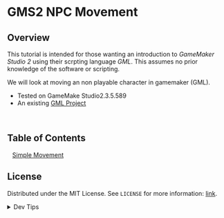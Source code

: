 # GMS2 NPC Movement


<!-- OVERVIEW -->
## Overview

This tutorial is intended for those wanting an introduction to <i>GameMaker Studio 2</i> using their scrpting language <i>GML</i>. This assumes no prior knowledge of the software or scripting. 

We will look at moving an non playable character in gamemaker (GML).

* Tested on GameMake Studio2.3.5.589
* An existing [GML Project](https://github.com/maubanel/GMS2-Snippets/blob/main/rename-project/README.md#user-content-rename-simple-movement)

<br>


<!-- TOC -->
## Table of Contents
<kbd></kbd> &nbsp;&nbsp; [Simple Movement](simple-movement/README.md#user-content-screen-positioning-i) <br>




<!-- LICENSE -->
## License
Distributed under the MIT License. See `LICENSE` for more information: [link](LICENSE).


</p>
</details>
<details><summary>Dev Tips</summary>
make git m="add commit message"
</details>

